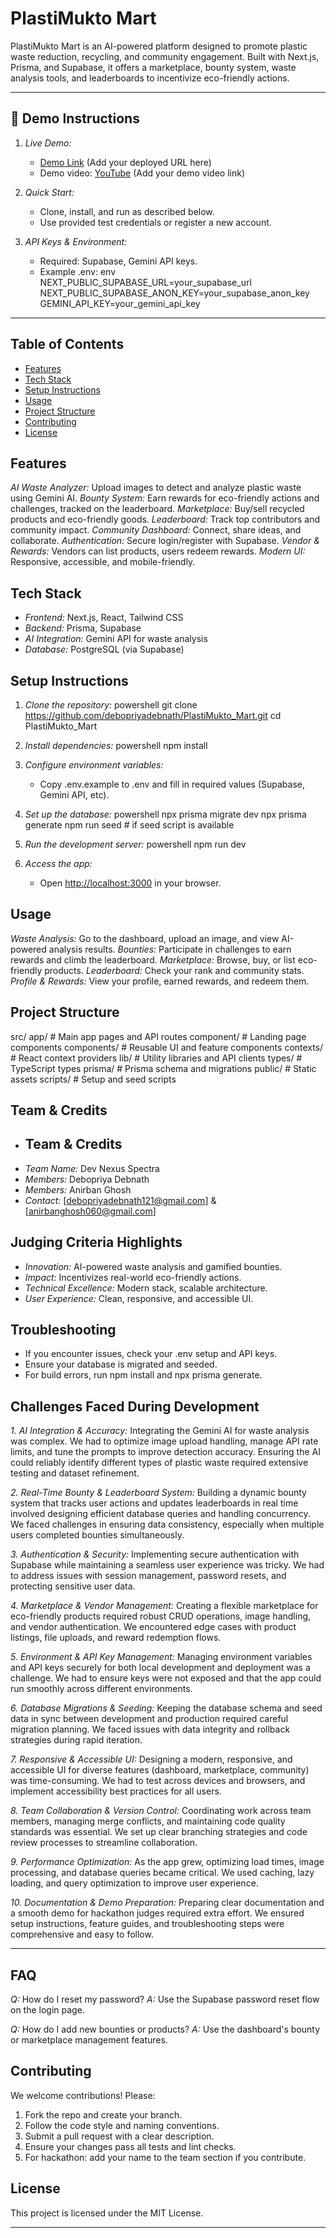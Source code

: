 # PlastiMukto Mart

PlastiMukto Mart is an AI-powered platform designed to promote plastic waste reduction, recycling, and community engagement. Built with Next.js, Prisma, and Supabase, it offers a marketplace, bounty system, waste analysis tools, and leaderboards to incentivize eco-friendly actions.

---

## 🚀 Demo Instructions

1. *Live Demo:*
	- [Demo Link](#) (Add your deployed URL here)
	- Demo video: [YouTube](#) (Add your demo video link)

2. *Quick Start:*
	- Clone, install, and run as described below.
	- Use provided test credentials or register a new account.

3. *API Keys & Environment:*
	- Required: Supabase, Gemini API keys.
	- Example .env:
	  env
	  NEXT_PUBLIC_SUPABASE_URL=your_supabase_url
	  NEXT_PUBLIC_SUPABASE_ANON_KEY=your_supabase_anon_key
	  GEMINI_API_KEY=your_gemini_api_key
	  

---

## Table of Contents
- [Features](#features)
- [Tech Stack](#tech-stack)
- [Setup Instructions](#setup-instructions)
- [Usage](#usage)
- [Project Structure](#project-structure)
- [Contributing](#contributing)
- [License](#license)

## Features
*AI Waste Analyzer:* Upload images to detect and analyze plastic waste using Gemini AI.
*Bounty System:* Earn rewards for eco-friendly actions and challenges, tracked on the leaderboard.
*Marketplace:* Buy/sell recycled products and eco-friendly goods.
*Leaderboard:* Track top contributors and community impact.
*Community Dashboard:* Connect, share ideas, and collaborate.
*Authentication:* Secure login/register with Supabase.
*Vendor & Rewards:* Vendors can list products, users redeem rewards.
*Modern UI:* Responsive, accessible, and mobile-friendly.

## Tech Stack
- *Frontend:* Next.js, React, Tailwind CSS
- *Backend:* Prisma, Supabase
- *AI Integration:* Gemini API for waste analysis
- *Database:* PostgreSQL (via Supabase)

## Setup Instructions
1. *Clone the repository:*
	powershell
	git clone https://github.com/debopriyadebnath/PlastiMukto_Mart.git
	cd PlastiMukto_Mart
	
2. *Install dependencies:*
	powershell
	npm install
	
3. *Configure environment variables:*
	- Copy .env.example to .env and fill in required values (Supabase, Gemini API, etc).
4. *Set up the database:*
	powershell
	npx prisma migrate dev
	npx prisma generate
	npm run seed # if seed script is available
	
5. *Run the development server:*
	powershell
	npm run dev
	
6. *Access the app:*
	- Open [http://localhost:3000](http://localhost:3000) in your browser.

## Usage
*Waste Analysis:* Go to the dashboard, upload an image, and view AI-powered analysis results.
*Bounties:* Participate in challenges to earn rewards and climb the leaderboard.
*Marketplace:* Browse, buy, or list eco-friendly products.
*Leaderboard:* Check your rank and community stats.
*Profile & Rewards:* View your profile, earned rewards, and redeem them.

## Project Structure

src/
	app/            # Main app pages and API routes
	component/      # Landing page components
	components/     # Reusable UI and feature components
	contexts/       # React context providers
	lib/            # Utility libraries and API clients
	types/          # TypeScript types
prisma/           # Prisma schema and migrations
public/           # Static assets
scripts/          # Setup and seed scripts


## Team & Credits
- ## Team & Credits
- *Team Name:* Dev Nexus Spectra
- *Members:* Debopriya Debnath 
- *Members:* Anirban Ghosh 
- *Contact:* [debopriyadebnath121@gmail.com] & [anirbanghosh060@gmail.com]

## Judging Criteria Highlights
- *Innovation:* AI-powered waste analysis and gamified bounties.
- *Impact:* Incentivizes real-world eco-friendly actions.
- *Technical Excellence:* Modern stack, scalable architecture.
- *User Experience:* Clean, responsive, and accessible UI.

## Troubleshooting
- If you encounter issues, check your .env setup and API keys.
- Ensure your database is migrated and seeded.
- For build errors, run npm install and npx prisma generate.


## Challenges Faced During Development

*1. AI Integration & Accuracy:*
Integrating the Gemini AI for waste analysis was complex. We had to optimize image upload handling, manage API rate limits, and tune the prompts to improve detection accuracy. Ensuring the AI could reliably identify different types of plastic waste required extensive testing and dataset refinement.

*2. Real-Time Bounty & Leaderboard System:*
Building a dynamic bounty system that tracks user actions and updates leaderboards in real time involved designing efficient database queries and handling concurrency. We faced challenges in ensuring data consistency, especially when multiple users completed bounties simultaneously.

*3. Authentication & Security:*
Implementing secure authentication with Supabase while maintaining a seamless user experience was tricky. We had to address issues with session management, password resets, and protecting sensitive user data.

*4. Marketplace & Vendor Management:*
Creating a flexible marketplace for eco-friendly products required robust CRUD operations, image handling, and vendor authentication. We encountered edge cases with product listings, file uploads, and reward redemption flows.

*5. Environment & API Key Management:*
Managing environment variables and API keys securely for both local development and deployment was a challenge. We had to ensure keys were not exposed and that the app could run smoothly across different environments.

*6. Database Migrations & Seeding:*
Keeping the database schema and seed data in sync between development and production required careful migration planning. We faced issues with data integrity and rollback strategies during rapid iteration.

*7. Responsive & Accessible UI:*
Designing a modern, responsive, and accessible UI for diverse features (dashboard, marketplace, community) was time-consuming. We had to test across devices and browsers, and implement accessibility best practices for all users.

*8. Team Collaboration & Version Control:*
Coordinating work across team members, managing merge conflicts, and maintaining code quality standards was essential. We set up clear branching strategies and code review processes to streamline collaboration.

*9. Performance Optimization:*
As the app grew, optimizing load times, image processing, and database queries became critical. We used caching, lazy loading, and query optimization to improve user experience.

*10. Documentation & Demo Preparation:*
Preparing clear documentation and a smooth demo for hackathon judges required extra effort. We ensured setup instructions, feature guides, and troubleshooting steps were comprehensive and easy to follow.

---

## FAQ
*Q:* How do I reset my password?
*A:* Use the Supabase password reset flow on the login page.

*Q:* How do I add new bounties or products?
*A:* Use the dashboard's bounty or marketplace management features.

## Contributing
We welcome contributions! Please:
1. Fork the repo and create your branch.
2. Follow the code style and naming conventions.
3. Submit a pull request with a clear description.
4. Ensure your changes pass all tests and lint checks.
5. For hackathon: add your name to the team section if you contribute.

## License
This project is licensed under the MIT License.

---